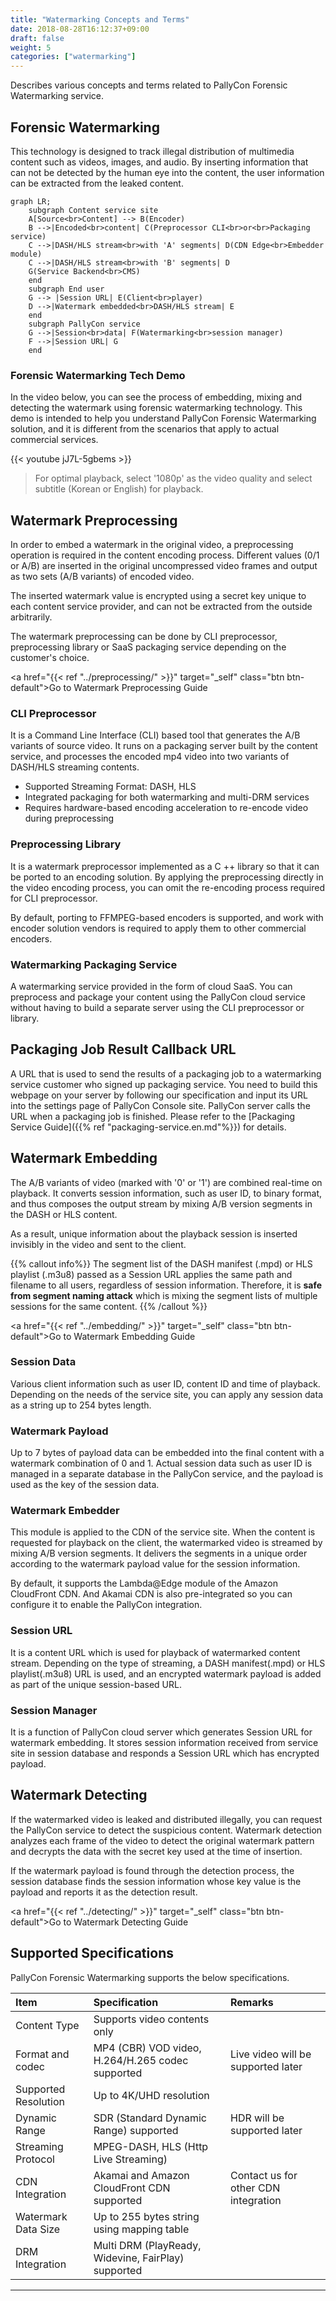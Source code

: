 ```yaml
---
title: "Watermarking Concepts and Terms"
date: 2018-08-28T16:12:37+09:00
draft: false
weight: 5
categories: ["watermarking"]
---
```


Describes various concepts and terms related to PallyCon Forensic Watermarking service.

## Forensic Watermarking

This technology is designed to track illegal distribution of multimedia content such as videos, images, and audio. By inserting information that can not be detected by the human eye into the content, the user information can be extracted from the leaked content.

```mermaid
graph LR;
    subgraph Content service site
    A[Source<br>Content] --> B(Encoder)
    B -->|Encoded<br>content| C(Preprocessor CLI<br>or<br>Packaging service)
    C -->|DASH/HLS stream<br>with 'A' segments| D(CDN Edge<br>Embedder module)
    C -->|DASH/HLS stream<br>with 'B' segments| D
    G(Service Backend<br>CMS)
    end
    subgraph End user
    G --> |Session URL| E(Client<br>player)
    D -->|Watermark embedded<br>DASH/HLS stream| E
    end
    subgraph PallyCon service
    G -->|Session<br>data| F(Watermarking<br>session manager)
    F -->|Session URL| G
    end
```

### Forensic Watermarking Tech Demo

In the video below, you can see the process of embedding, mixing and detecting the watermark using forensic watermarking technology. This demo is intended to help you understand PallyCon Forensic Watermarking solution, and it is different from the scenarios that apply to actual commercial services.

{{< youtube jJ7L-5gbems >}}

> For optimal playback, select '1080p' as the video quality and select subtitle (Korean or English) for playback.

## Watermark Preprocessing

In order to embed a watermark in the original video, a preprocessing operation is required in the content encoding process. Different values (0/1 or A/B) are inserted in the original uncompressed video frames and output as two sets (A/B variants) of encoded video.

The inserted watermark value is encrypted using a secret key unique to each content service provider, and can not be extracted from the outside arbitrarily.

The watermark preprocessing can be done by CLI preprocessor, preprocessing library or SaaS packaging service depending on the customer's choice.

<a href="{{< ref "../preprocessing/" >}}" target="_self" class="btn btn-default">Go to Watermark Preprocessing Guide</a>

### CLI Preprocessor

It is a Command Line Interface (CLI) based tool that generates the A/B variants of source video. It runs on a packaging server built by the content service, and processes the encoded mp4 video into two variants of DASH/HLS streaming contents.

- Supported Streaming Format: DASH, HLS
- Integrated packaging for both watermarking and multi-DRM services
- Requires hardware-based encoding acceleration to re-encode video during preprocessing

### Preprocessing Library

It is a watermark preprocessor implemented as a C ++ library so that it can be ported to an encoding solution. By applying the preprocessing directly in the video encoding process, you can omit the re-encoding process required for CLI preprocessor.

By default, porting to FFMPEG-based encoders is supported, and work with encoder solution vendors is required to apply them to other commercial encoders.

### Watermarking Packaging Service

A watermarking service provided in the form of cloud SaaS. You can preprocess and package your content using the PallyCon cloud service without having to build a separate server using the CLI preprocessor or library.

## Packaging Job Result Callback URL

A URL that is used to send the results of a packaging job to a watermarking service customer who signed up packaging service. You need to build this webpage on your server by following our specification and input its URL into the settings page of PallyCon Console site. PallyCon server calls the URL when a packaging job is finished. Please refer to the [Packaging Service Guide]({{% ref "packaging-service.en.md"%}}) for details.

## Watermark Embedding

The A/B variants of video (marked with '0' or '1') are combined real-time on playback. It converts session information, such as user ID, to binary format, and thus composes the output stream by mixing A/B version segments in the DASH or HLS content.

As a result, unique information about the playback session is inserted invisibly in the video and sent to the client.

{{% callout info%}}
The segment list of the DASH manifest (.mpd) or HLS playlist (.m3u8) passed as a Session URL applies the same path and filename to all users, regardless of session information. Therefore, it is **safe from segment naming attack** which is mixing the segment lists of multiple sessions for the same content.
{{% /callout %}}

<a href="{{< ref "../embedding/" >}}" target="_self" class="btn btn-default">Go to Watermark Embedding Guide</a>

### Session Data

Various client information such as user ID, content ID and time of playback. Depending on the needs of the service site, you can apply any session data as a string up to 254 bytes length.

### Watermark Payload

Up to 7 bytes of payload data can be embedded into the final content with a watermark combination of 0 and 1. Actual session data such as user ID is managed in a separate database in the PallyCon service, and the payload is used as the key of the session data.

### Watermark Embedder

This module is applied to the CDN of the service site. When the content is requested for playback on the client, the watermarked video is streamed by mixing A/B version segments. It delivers the segments in a unique order according to the watermark payload value for the session information.

By default, it supports the Lambda@Edge module of the Amazon CloudFront CDN. And Akamai CDN is also pre-integrated so you can configure it to enable the PallyCon integration.

### Session URL

It is a content URL which is used for playback of watermarked content stream. Depending on the type of streaming, a DASH manifest(.mpd) or HLS playlist(.m3u8) URL is used, and an encrypted watermark payload is added as part of the unique session-based URL.

### Session Manager

It is a function of PallyCon cloud server which generates Session URL for watermark embedding. It stores session information received from service site in session database and responds a Session URL which has encrypted payload.

## Watermark Detecting

If the watermarked video is leaked and distributed illegally, you can request the PallyCon service to detect the suspicious content. Watermark detection analyzes each frame of the video to detect the original watermark pattern and decrypts the data with the secret key used at the time of insertion.

If the watermark payload is found through the detection process, the session database finds the session information whose key value is the payload and reports it as the detection result.

<a href="{{< ref "../detecting/" >}}" target="_self" class="btn btn-default">Go to Watermark Detecting Guide</a>

## Supported Specifications

PallyCon Forensic Watermarking supports the below specifications.

| Item | Specification | Remarks |
| :--- | :-- | :--- |
| Content Type | Supports video contents only | |
| Format and codec | MP4 (CBR) VOD video, H.264/H.265 codec supported | Live video will be supported later |
| Supported Resolution | Up to 4K/UHD resolution | |
| Dynamic Range | SDR (Standard Dynamic Range) supported | HDR will be supported later |
| Streaming Protocol | MPEG-DASH, HLS (Http Live Streaming) | |
| CDN Integration | Akamai and Amazon CloudFront CDN supported | Contact us for other CDN integration |
| Watermark Data Size | Up to 255 bytes string using mapping table | |
| DRM Integration | Multi DRM (PlayReady, Widevine, FairPlay) supported | |

---
